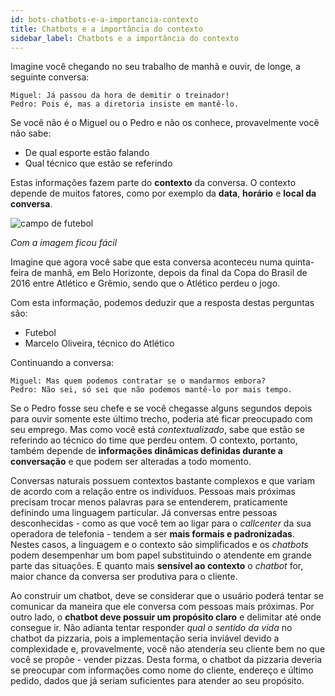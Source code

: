 ```yaml
---
id: bots-chatbots-e-a-importancia-contexto
title: Chatbots e a importância do contexto
sidebar_label: Chatbots e a importância do contexto
---
```

Imagine você chegando no seu trabalho de manhã e ouvir, de longe, a seguinte conversa:

```
Miguel: Já passou da hora de demitir o treinador!
Pedro: Pois é, mas a diretoria insiste em mantê-lo.
```

Se você não é o Miguel ou o Pedro e não os conhece, provavelmente você não sabe:

* De qual esporte estão falando
* Qual técnico que estão se referindo

Estas informações fazem parte do **contexto** da conversa. O contexto depende de muitos fatores, como por exemplo da **data**, **horário** e **local da conversa**.


![campo de futebol](/img/concepts/bots/bots-chatbots-e-a-importancia-contexto-1.jpg)

*Com a imagem ficou fácil*

Imagine que agora você sabe que esta conversa aconteceu numa quinta-feira de manhã, em Belo Horizonte, depois da final da Copa do Brasil de 2016 entre Atlético e Grêmio, sendo que o Atlético perdeu o jogo.

Com esta informação, podemos deduzir que a resposta destas perguntas são:

* Futebol
* Marcelo Oliveira, técnico do Atlético
  
Continuando a conversa:

```
Miguel: Mas quem podemos contratar se o mandarmos embora?
Pedro: Não sei, só sei que não podemos mantê-lo por mais tempo.
```

Se o Pedro fosse seu chefe e se você chegasse alguns segundos depois para ouvir somente este último trecho, poderia até ficar preocupado com seu emprego. Mas como você está *contextualizado*, sabe que estão se referindo ao técnico do time que perdeu ontem. O contexto, portanto, também depende de **informações dinâmicas definidas durante a conversação** e que podem ser alteradas a todo momento.

Conversas naturais possuem contextos bastante complexos e que variam de acordo com a relação entre os indivíduos. Pessoas mais próximas precisam trocar menos palavras para se entenderem, praticamente definindo uma linguagem particular. Já conversas entre pessoas desconhecidas - como as que você tem ao ligar para o *callcenter* da sua operadora de telefonia - tendem a ser **mais formais e padronizadas**. Nestes casos, a linguagem e o contexto são simplificados e os *chatbots* podem desempenhar um bom papel substituindo o atendente em grande parte das situações. E quanto mais **sensível ao contexto** o *chatbot* for, maior chance da conversa ser produtiva para o cliente.

Ao construir um chatbot, deve se considerar que o usuário poderá tentar se comunicar da maneira que ele conversa com pessoas mais próximas. Por outro lado, o **chatbot deve possuir um propósito claro** e delimitar até onde consegue ir. Não adianta tentar responder *qual o sentido da vida* no chatbot da pizzaria, pois a implementação seria inviável devido a complexidade e, provavelmente, você não atenderia seu cliente bem no que você se propõe - vender pizzas. Desta forma, o chatbot da pizzaria deveria se preocupar com informações como nome do cliente, endereço e último pedido, dados que já seriam suficientes para atender ao seu propósito.
